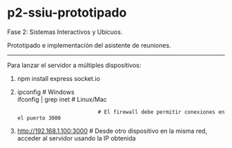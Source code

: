 # p2-ssiu-prototipado
Fase 2: Sistemas Interactivos y Ubicuos. 

Prototipado e implementación del asistente de reuniones.

 -------------------------------------------------------

 Para lanzar el servidor a múltiples dispositivos:
   1. npm install express socket.io
   2. ipconfig                      # Windows  
      ifconfig | grep inet          # Linux/Mac
      
                                    # El firewall debe permitir conexiones en el puerto 3000
      
   4. http://192.168.1.100:3000     # Desde otro dispositivo en la misma red, acceder al servidor usando la IP obtenida

